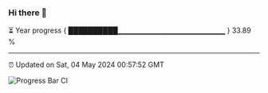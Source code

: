 ### Hi there 👋

⏳ Year progress { ██████████▁▁▁▁▁▁▁▁▁▁▁▁▁▁▁▁▁▁▁▁ } 33.89 %

---

⏰ Updated on Sat, 04 May 2024 00:57:52 GMT

![Progress Bar CI](https://github.com/JuvenileQ/Progress-Bar-CI/workflows/main/badge.svg)
